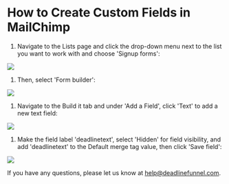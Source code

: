 # How to Create Custom Fields in MailChimp

1. Navigate to the Lists page and click the drop-down menu next to the list you want to work with and choose 'Signup forms':

![](https://s3.amazonaws.com/helpscout.net/docs/assets/53974d6ce4b0c76107b109d1/images/5bc8b9ca2c7d3a04dd5bd980/file-3xWlDxDbay.png)

1. Then, select 'Form builder':

![](https://s3.amazonaws.com/helpscout.net/docs/assets/53974d6ce4b0c76107b109d1/images/5bc8ba192c7d3a04dd5bd982/file-k5ZHYMfgnO.png)

1. Navigate to the Build it tab and under 'Add a Field', click 'Text' to add a new text field:

![](https://s3.amazonaws.com/helpscout.net/docs/assets/53974d6ce4b0c76107b109d1/images/5bc8ba6e042863158cc79876/file-U4uQPZV3K4.png)

1. Make the field label 'deadlinetext', select 'Hidden' for field visibility, and add 'deadlinetext' to the Default merge tag value, then click 'Save field':

![](https://s3.amazonaws.com/helpscout.net/docs/assets/53974d6ce4b0c76107b109d1/images/5bc8bac12c7d3a04dd5bd98c/file-sm0cNp903i.png)

If you have any questions, please let us know at [help@deadlinefunnel.com](mailto:mailto:help@deadlinefunnel.com).

